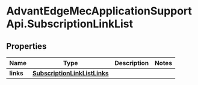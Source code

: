 # AdvantEdgeMecApplicationSupportApi.SubscriptionLinkList

## Properties
Name | Type | Description | Notes
------------ | ------------- | ------------- | -------------
**links** | [**SubscriptionLinkListLinks**](SubscriptionLinkListLinks.md) |  | 


